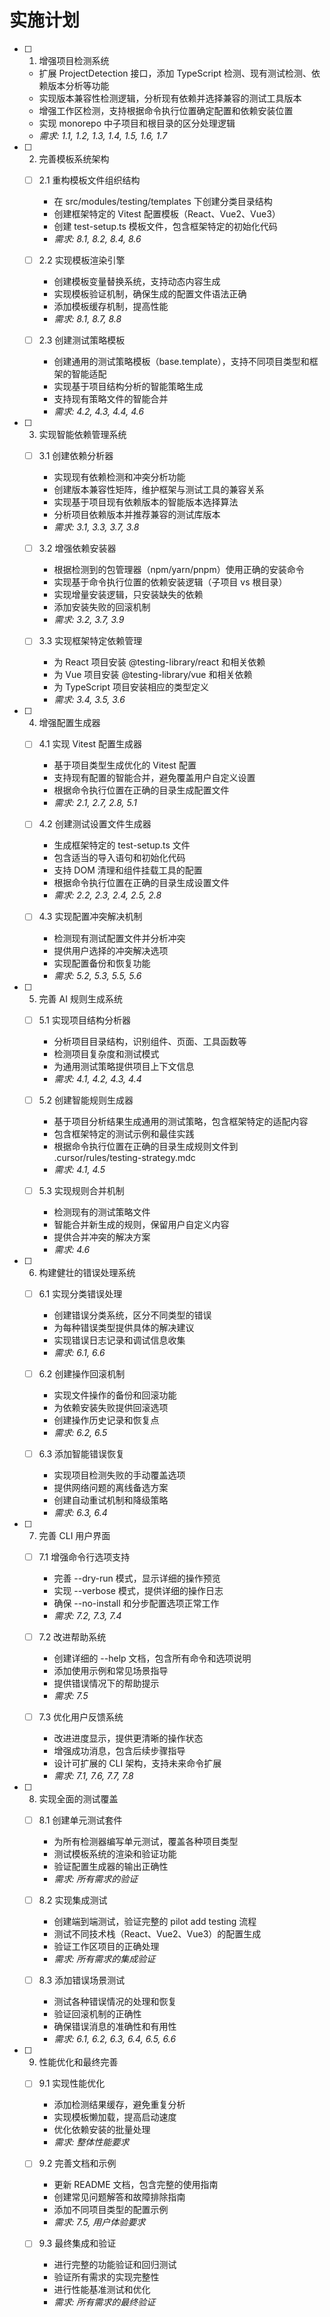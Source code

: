 # 实施计划

-   [ ] 1. 增强项目检测系统

    -   扩展 ProjectDetection 接口，添加 TypeScript 检测、现有测试检测、依赖版本分析等功能
    -   实现版本兼容性检测逻辑，分析现有依赖并选择兼容的测试工具版本
    -   增强工作区检测，支持根据命令执行位置确定配置和依赖安装位置
    -   实现 monorepo 中子项目和根目录的区分处理逻辑
    -   _需求: 1.1, 1.2, 1.3, 1.4, 1.5, 1.6, 1.7_

-   [ ] 2. 完善模板系统架构

    -   [ ] 2.1 重构模板文件组织结构

        -   在 src/modules/testing/templates 下创建分类目录结构
        -   创建框架特定的 Vitest 配置模板（React、Vue2、Vue3）
        -   创建 test-setup.ts 模板文件，包含框架特定的初始化代码
        -   _需求: 8.1, 8.2, 8.4, 8.6_

    -   [ ] 2.2 实现模板渲染引擎

        -   创建模板变量替换系统，支持动态内容生成
        -   实现模板验证机制，确保生成的配置文件语法正确
        -   添加模板缓存机制，提高性能
        -   _需求: 8.1, 8.7, 8.8_

    -   [ ] 2.3 创建测试策略模板
        -   创建通用的测试策略模板（base.template），支持不同项目类型和框架的智能适配
        -   实现基于项目结构分析的智能策略生成
        -   支持现有策略文件的智能合并
        -   _需求: 4.2, 4.3, 4.4, 4.6_

-   [ ] 3. 实现智能依赖管理系统

    -   [ ] 3.1 创建依赖分析器

        -   实现现有依赖检测和冲突分析功能
        -   创建版本兼容性矩阵，维护框架与测试工具的兼容关系
        -   实现基于项目现有依赖版本的智能版本选择算法
        -   分析项目依赖版本并推荐兼容的测试库版本
        -   _需求: 3.1, 3.3, 3.7, 3.8_

    -   [ ] 3.2 增强依赖安装器

        -   根据检测到的包管理器（npm/yarn/pnpm）使用正确的安装命令
        -   实现基于命令执行位置的依赖安装逻辑（子项目 vs 根目录）
        -   实现增量安装逻辑，只安装缺失的依赖
        -   添加安装失败的回滚机制
        -   _需求: 3.2, 3.7, 3.9_

    -   [ ] 3.3 实现框架特定依赖管理
        -   为 React 项目安装 @testing-library/react 和相关依赖
        -   为 Vue 项目安装 @testing-library/vue 和相关依赖
        -   为 TypeScript 项目安装相应的类型定义
        -   _需求: 3.4, 3.5, 3.6_

-   [ ] 4. 增强配置生成器

    -   [ ] 4.1 实现 Vitest 配置生成器

        -   基于项目类型生成优化的 Vitest 配置
        -   支持现有配置的智能合并，避免覆盖用户自定义设置
        -   根据命令执行位置在正确的目录生成配置文件
        -   _需求: 2.1, 2.7, 2.8, 5.1_

    -   [ ] 4.2 创建测试设置文件生成器

        -   生成框架特定的 test-setup.ts 文件
        -   包含适当的导入语句和初始化代码
        -   支持 DOM 清理和组件挂载工具的配置
        -   根据命令执行位置在正确的目录生成设置文件
        -   _需求: 2.2, 2.3, 2.4, 2.5, 2.8_

    -   [ ] 4.3 实现配置冲突解决机制
        -   检测现有测试配置文件并分析冲突
        -   提供用户选择的冲突解决选项
        -   实现配置备份和恢复功能
        -   _需求: 5.2, 5.3, 5.5, 5.6_

-   [ ] 5. 完善 AI 规则生成系统

    -   [ ] 5.1 实现项目结构分析器

        -   分析项目目录结构，识别组件、页面、工具函数等
        -   检测项目复杂度和测试模式
        -   为通用测试策略提供项目上下文信息
        -   _需求: 4.1, 4.2, 4.3, 4.4_

    -   [ ] 5.2 创建智能规则生成器

        -   基于项目分析结果生成通用的测试策略，包含框架特定的适配内容
        -   包含框架特定的测试示例和最佳实践
        -   根据命令执行位置在正确的目录生成规则文件到 .cursor/rules/testing-strategy.mdc
        -   _需求: 4.1, 4.5_

    -   [ ] 5.3 实现规则合并机制
        -   检测现有的测试策略文件
        -   智能合并新生成的规则，保留用户自定义内容
        -   提供合并冲突的解决方案
        -   _需求: 4.6_

-   [ ] 6. 构建健壮的错误处理系统

    -   [ ] 6.1 实现分类错误处理

        -   创建错误分类系统，区分不同类型的错误
        -   为每种错误类型提供具体的解决建议
        -   实现错误日志记录和调试信息收集
        -   _需求: 6.1, 6.6_

    -   [ ] 6.2 创建操作回滚机制

        -   实现文件操作的备份和回滚功能
        -   为依赖安装失败提供回滚选项
        -   创建操作历史记录和恢复点
        -   _需求: 6.2, 6.5_

    -   [ ] 6.3 添加智能错误恢复
        -   实现项目检测失败的手动覆盖选项
        -   提供网络问题的离线备选方案
        -   创建自动重试机制和降级策略
        -   _需求: 6.3, 6.4_

-   [ ] 7. 完善 CLI 用户界面

    -   [ ] 7.1 增强命令行选项支持

        -   完善 --dry-run 模式，显示详细的操作预览
        -   实现 --verbose 模式，提供详细的操作日志
        -   确保 --no-install 和分步配置选项正常工作
        -   _需求: 7.2, 7.3, 7.4_

    -   [ ] 7.2 改进帮助系统

        -   创建详细的 --help 文档，包含所有命令和选项说明
        -   添加使用示例和常见场景指导
        -   提供错误情况下的帮助提示
        -   _需求: 7.5_

    -   [ ] 7.3 优化用户反馈系统
        -   改进进度显示，提供更清晰的操作状态
        -   增强成功消息，包含后续步骤指导
        -   设计可扩展的 CLI 架构，支持未来命令扩展
        -   _需求: 7.1, 7.6, 7.7, 7.8_

-   [ ] 8. 实现全面的测试覆盖

    -   [ ] 8.1 创建单元测试套件

        -   为所有检测器编写单元测试，覆盖各种项目类型
        -   测试模板系统的渲染和验证功能
        -   验证配置生成器的输出正确性
        -   _需求: 所有需求的验证_

    -   [ ] 8.2 实现集成测试

        -   创建端到端测试，验证完整的 pilot add testing 流程
        -   测试不同技术栈（React、Vue2、Vue3）的配置生成
        -   验证工作区项目的正确处理
        -   _需求: 所有需求的集成验证_

    -   [ ] 8.3 添加错误场景测试
        -   测试各种错误情况的处理和恢复
        -   验证回滚机制的正确性
        -   确保错误消息的准确性和有用性
        -   _需求: 6.1, 6.2, 6.3, 6.4, 6.5, 6.6_

-   [ ] 9. 性能优化和最终完善

    -   [ ] 9.1 实现性能优化

        -   添加检测结果缓存，避免重复分析
        -   实现模板懒加载，提高启动速度
        -   优化依赖安装的批量处理
        -   _需求: 整体性能要求_

    -   [ ] 9.2 完善文档和示例

        -   更新 README 文档，包含完整的使用指南
        -   创建常见问题解答和故障排除指南
        -   添加不同项目类型的配置示例
        -   _需求: 7.5, 用户体验要求_

    -   [ ] 9.3 最终集成和验证
        -   进行完整的功能验证和回归测试
        -   验证所有需求的实现完整性
        -   进行性能基准测试和优化
        -   _需求: 所有需求的最终验证_
